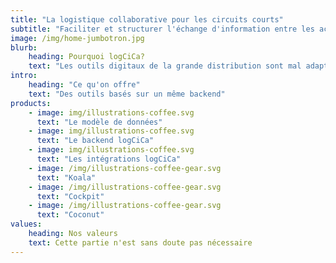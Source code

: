 ```yaml
---
title: "La logistique collaborative pour les circuits courts"
subtitle: "Faciliter et structurer l'échange d'information entre les acteurs via le digital"
image: /img/home-jumbotron.jpg
blurb:
    heading: Pourquoi logCiCa?
    text: "Les outils digitaux de la grande distribution sont mal adaptés à la richesse des circuits courts. Les ERPs ne permettent pas d'atteindre, au niveau logistique, le seuil de maturité collaboratif. Les solutions digitales orientées circuits courts sont en sous effectif et l'intéropérabilité digitale requiert un certain niveau d'expertise"
intro:
    heading: "Ce qu'on offre"
    text: "Des outils basés sur un même backend"
products:
    - image: img/illustrations-coffee.svg
      text: "Le modèle de données"
    - image: img/illustrations-coffee.svg
      text: "Le backend logCiCa"
    - image: img/illustrations-coffee.svg
      text: "Les intégrations logCiCa"
    - image: /img/illustrations-coffee-gear.svg
      text: "Koala"
    - image: /img/illustrations-coffee-gear.svg
      text: "Cockpit"
    - image: /img/illustrations-coffee-gear.svg
      text: "Coconut"
values:
    heading: Nos valeurs
    text: Cette partie n'est sans doute pas nécessaire
---
```


